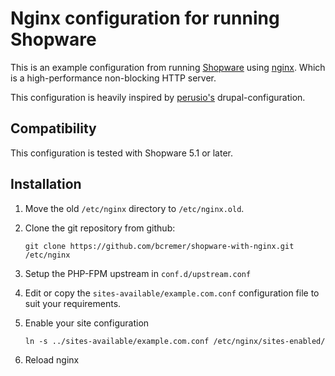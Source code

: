 # Nginx configuration for running Shopware

This is an example configuration from running [Shopware](https://github.com/shopware/shopware) using
[nginx](http://nginx.org). Which is a high-performance non-blocking HTTP server.

This configuration is heavily inspired by [perusio's](https://github.com/perusio/drupal-with-nginx/) drupal-configuration.

## Compatibility
This configuration is tested with Shopware 5.1 or later.

## Installation

1. Move the old `/etc/nginx` directory to `/etc/nginx.old`.
2. Clone the git repository from github:

    ```
    git clone https://github.com/bcremer/shopware-with-nginx.git /etc/nginx
    ```
    
3. Setup the PHP-FPM upstream in `conf.d/upstream.conf`
4. Edit or copy the `sites-available/example.com.conf` configuration file to suit your requirements.
5. Enable your site configuration

    ```
    ln -s ../sites-available/example.com.conf /etc/nginx/sites-enabled/
    ```
    
6. Reload nginx
